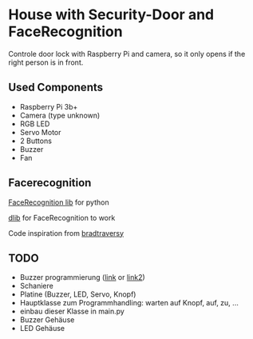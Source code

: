 # House with Security-Door and FaceRecognition
Controle door lock with Raspberry Pi and camera, so it only opens if the right person is in front.

## Used Components
 - Raspberry Pi 3b+
 - Camera (type unknown)
 - RGB LED
 - Servo Motor
 - 2 Buttons
 - Buzzer
 - Fan



## Facerecognition

[FaceRecognition lib](https://github.com/ageitgey/face_recognition) for python

[dlib](http://dlib.net/python/index.html) for FaceRecognition to work

Code inspiration from [bradtraversy](https://github.com/bradtraversy/face_recognition_examples/blob/master/indentify.py)

## TODO
 - Buzzer programmierung ([link](https://www.roboter-bausatz.de/projekte/buzzer-mit-arduino-steuern) or [link2](https://surtrtech.com/2018/01/29/how-to-use-a-buzzer-piezo-speaker-with-arduino/))
 - Schaniere
 - Platine (Buzzer, LED, Servo, Knopf)
 - Hauptklasse zum Programmhandling: warten auf Knopf, auf, zu, ...
 - einbau dieser Klasse in main.py
 - Buzzer Gehäuse
 - LED Gehäuse